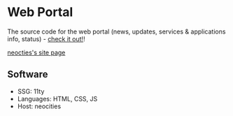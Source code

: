 # Web Portal

The source code for the web portal (news, updates, services & applications info, status) - [check it out!](https://netfind.neocities.org)!

[neocties's site page](https://neocities.org/site/netfind)

## Software

- SSG: 11ty
- Languages: HTML, CSS, JS
- Host: neocities
